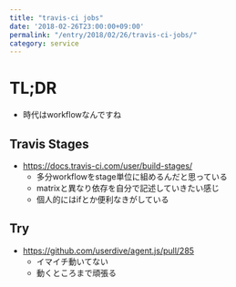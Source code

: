 ```yaml
---
title: "travis-ci jobs"
date: '2018-02-26T23:00:00+09:00'
permalink: "/entry/2018/02/26/travis-ci-jobs/"
category: service
---
```


# TL;DR

* 時代はworkflowなんですね

## Travis Stages

* <https://docs.travis-ci.com/user/build-stages/>
  * 多分workflowをstage単位に組めるんだと思っている
  * matrixと異なり依存を自分で記述していきたい感じ
  * 個人的にはifとか便利なきがしている

## Try

* <https://github.com/userdive/agent.js/pull/285>
  * イマイチ動いてない
  * 動くところまで頑張る
